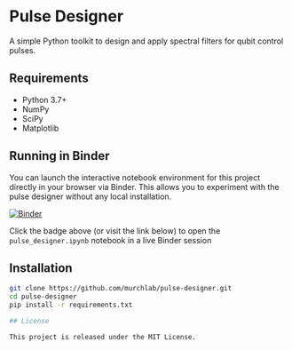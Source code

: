 # Pulse Designer

A simple Python toolkit to design and apply spectral filters for qubit control pulses.

## Requirements

- Python 3.7+
- NumPy
- SciPy
- Matplotlib

## Running in Binder

You can launch the interactive notebook environment for this project directly in your browser via Binder. This allows you to experiment with the pulse designer without any local installation.

[![Binder](https://mybinder.org/badge_logo.svg)](https://mybinder.org/v2/gh/murchlab/pulse-designer/HEAD?urlpath=%2Fdoc%2Ftree%2Fpulse_designer.ipynb)

Click the badge above (or visit the link below) to open the `pulse_designer.ipynb` notebook in a live Binder session

## Installation

```bash
git clone https://github.com/murchlab/pulse-designer.git
cd pulse-designer
pip install -r requirements.txt

## License

This project is released under the MIT License.
